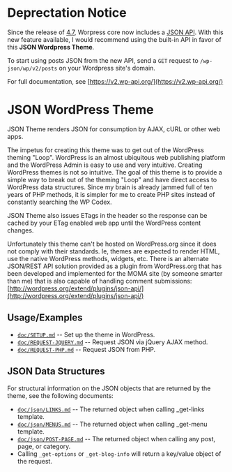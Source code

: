 Deprectation Notice
===================

Since the release of [4.7](https://wordpress.org/news/2016/12/vaughan/), Worpress core now includes a [JSON API](https://v2.wp-api.org/). With this new feature available, I would recommend using the built-in API in favor of this **JSON Wordpress Theme**.

To start using posts JSON from the new API, send a `GET` request to `/wp-json/wp/v2/posts` on your Wordpress site's domain.

For full documentation, see [https://v2.wp-api.org/](https://v2.wp-api.org/)

JSON WordPress Theme
====================

JSON Theme renders JSON for consumption by AJAX, cURL or other web apps.

The impetus for creating this theme was to get out of the WordPress theming "Loop". WordPress is an almost ubiquitous web publishing platform and the WordPress Admin is easy to use and very intuitive. Creating WordPress themes is not so intuitive. The goal of this theme is to provide a simple way to break out of the theming "Loop" and have direct access to WordPress data structures. Since my brain is already jammed full of ten years of PHP methods, it is simpler for me to create PHP sites instead of constantly searching the WP Codex.

JSON Theme also issues ETags in the header so the response can be cached by your ETag enabled web app until the WordPress content changes.

Unfortunately this theme can't be hosted on WordPress.org since it does not comply with their standards. Ie, themes are expected to render HTML, use the native WordPress methods, widgets, etc. There is an alternate JSON/REST API solution provided as a plugin from WordPress.org that has been developed and implemented for the MOMA site (by someone smarter than me) that is also capable of handling comment submissions:
[http://wordpress.org/extend/plugins/json-api/](http://wordpress.org/extend/plugins/json-api/)


Usage/Examples
--------------

* [`doc/SETUP.md`](doc/SETUP.md) -- Set up the theme in WordPress.
* [`doc/REQUEST-JQUERY.md`](doc/REQUEST-JQUERY.md) -- Request JSON via jQuery AJAX method.
* [`doc/REQUEST-PHP.md`](doc/REQUEST-PHP.md) -- Request JSON from PHP.


JSON Data Structures
--------------------
For structural information on the JSON objects that are returned by the theme,
see the following documents:

* [`doc/json/LINKS.md`](doc/json/LINKS.md) -- The returned object when calling _get-links template.
* [`doc/json/MENUS.md`](doc/json/MENUS.md) -- The returned object when calling _get-menu template.
* [`doc/json/POST-PAGE.md`](doc/json/POST-PAGE.md) -- The returned object when calling any post, page, or category.
* Calling `_get-options` or `_get-blog-info` will return a key/value object of the request.

